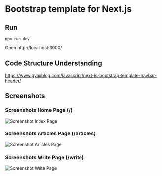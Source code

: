 # Bootstrap template for Next.js

## Run

```
npm run dev
```

Open http://localhost:3000/

## Code Structure Understanding
https://www.gyanblog.com/javascript/next-js-bootstrap-template-navbar-header/

## Screenshots
### Screenshots Home Page (/)

![Screenshot Index Page](./screenshot-index.png)

### Screenshots Articles Page (/articles)

![Screenshot Articles Page](./screenshot-articles.png)

### Screenshots Write Page (/write)

![Screenshot Write Page](./screenshot-write.png)

